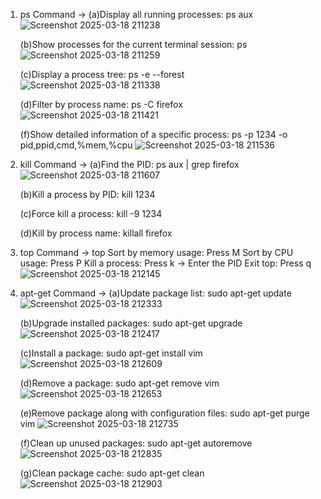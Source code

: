 1. ps Command
-> (a)Display all running processes:
      ps aux
   ![Screenshot 2025-03-18 211238](https://github.com/user-attachments/assets/a8ea1c57-2423-42c1-b989-217c4c96aedf)

   (b)Show processes for the current terminal session:
      ps
   ![Screenshot 2025-03-18 211259](https://github.com/user-attachments/assets/f0b400c6-58c0-408e-8545-ac09fef579a3)

   (c)Display a process tree:
      ps -e --forest
   ![Screenshot 2025-03-18 211338](https://github.com/user-attachments/assets/a7f9c934-9f9a-4bce-a41a-e57c6a4e84bb)

   (d)Filter by process name:
      ps -C firefox
   ![Screenshot 2025-03-18 211421](https://github.com/user-attachments/assets/55146a8d-1574-401f-9ae4-ccdbb55aaba1)
  
   (f)Show detailed information of a specific process:
      ps -p 1234 -o pid,ppid,cmd,%mem,%cpu
   ![Screenshot 2025-03-18 211536](https://github.com/user-attachments/assets/ce34130b-bbf3-437f-b3c1-60627c615477)


2. kill Command
-> (a)Find the PID: 
      ps aux | grep firefox
   ![Screenshot 2025-03-18 211607](https://github.com/user-attachments/assets/2d572e5c-b775-4224-a903-46089faff13d)

   (b)Kill a process by PID:
      kill 1234
   
   (c)Force kill a process: 
      kill -9 1234
   
   (d)Kill by process name: 
      killall firefox

5. top Command
-> top
   Sort by memory usage: Press M
   Sort by CPU usage: Press P
   Kill a process: Press k → Enter the PID
   Exit top: Press q
   ![Screenshot 2025-03-18 212145](https://github.com/user-attachments/assets/faff89fa-c118-41f1-865b-aaaed9afceec)


3. apt-get Command
-> (a)Update package list:
      sudo apt-get update
   ![Screenshot 2025-03-18 212333](https://github.com/user-attachments/assets/c0fb2fdf-6747-42e3-a2d9-ddbff6ad1f1e)

   (b)Upgrade installed packages:
      sudo apt-get upgrade
   ![Screenshot 2025-03-18 212417](https://github.com/user-attachments/assets/90fad336-082f-47e3-aceb-eb8d0ce94a04)

   (c)Install a package:
      sudo apt-get install vim
   ![Screenshot 2025-03-18 212609](https://github.com/user-attachments/assets/2d880127-63ea-49c5-8773-2d0370334dfb)

   (d)Remove a package:
      sudo apt-get remove vim
   ![Screenshot 2025-03-18 212653](https://github.com/user-attachments/assets/1b4fc88c-69c5-437b-a663-8d129bd056d0)

   (e)Remove package along with configuration files:
      sudo apt-get purge vim
   ![Screenshot 2025-03-18 212735](https://github.com/user-attachments/assets/7ac86397-7bed-4665-8690-62c3837db1bb)

   (f)Clean up unused packages:
      sudo apt-get autoremove
   ![Screenshot 2025-03-18 212835](https://github.com/user-attachments/assets/d269603a-cafc-461c-9db9-abf7d8d770a1)

   (g)Clean package cache:
      sudo apt-get clean
   ![Screenshot 2025-03-18 212903](https://github.com/user-attachments/assets/8e71307a-9bc4-4d91-9da0-7c90bfafcb01)
